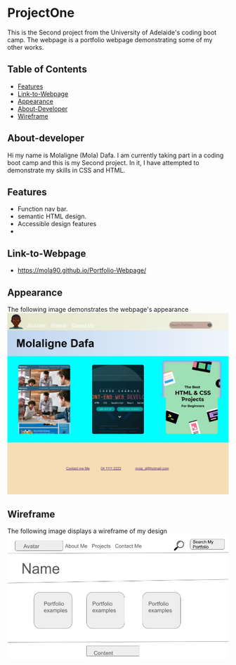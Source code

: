 # ProjectOne

This is the Second project from the University of Adelaide's coding boot camp. The webpage is a portfolio webpage demonstrating some of my other works. 



## Table of Contents

- [Features](#features)
- [Link-to-Webpage](#Link-to-Webpage)
- [Appearance](#Appearance)
- [About-Developer](#About-developer)
- [Wireframe](#Wireframe)


## About-developer

Hi my name is Molaligne (Mola) Dafa. I am currently taking part in a coding boot camp and this is my Second project. 
In it, I have attempted to demonstrate my skills in CSS and HTML.

## Features

- Function nav bar.
- semantic HTML design.
- Accessible design features
- 
  
## Link-to-Webpage
- https://mola90.github.io/Portfolio-Webpage/

## Appearance

The following image demonstrates the webpage's appearance
![Screenshot of webpage](assets/images/screenshotcss.jpg)

## Wireframe
The following image displays a wireframe of my design
![Wireframe of website](assets/images/Wireframe.jpg)

